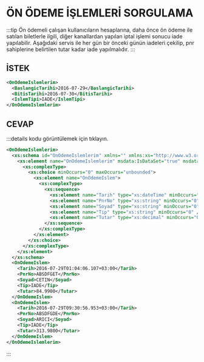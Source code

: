 # ÖN ÖDEME İŞLEMLERİ SORGULAMA

:::tip
Ön ödemeli çalışan kullanıcıların hesaplarına, daha önce ön ödeme ile satılan biletlerle ilgili, diğer kanallardan yapılan iptal işlemi sonucu iade yapılabilir. Aşağıdaki servis ile her gün bir önceki günün iadeleri çekilip, pnr sahiplerine belirtilen tutar kadar iade yapılmalıdır.
:::

## İSTEK

```xml
<OnOdemeIslemlerim>
  <BaslangicTarihi>2016-07-29</BaslangicTarihi>
  <BitisTarihi>2016-07-30</BitisTarihi>
  <IslemTipi>IADE</IslemTipi>
</OnOdemeIslemlerim>
```

## CEVAP
:::details kodu görüntülemek için tıklayın.
```xml
<OnOdemeIslemlerim>
  <xs:schema id="OnOdemeIslemlerim" xmlns="" xmlns:xs="http://www.w3.org/2001/XMLSchema" xmlns:msdata="urn:schemas-microsoft-com:xml-msdata">
    <xs:element name="OnOdemeIslemlerim" msdata:IsDataSet="true" msdata:MainDataTable="OnOdemeIslem" msdata:Locale="">
      <xs:complexType>
        <xs:choice minOccurs="0" maxOccurs="unbounded">
          <xs:element name="OnOdemeIslem">
            <xs:complexType>
              <xs:sequence>
                <xs:element name="Tarih" type="xs:dateTime" minOccurs="0" />
                <xs:element name="PnrNo" type="xs:string" minOccurs="0" />
                <xs:element name="Soyad" type="xs:string" minOccurs="0" />
                <xs:element name="Tip" type="xs:string" minOccurs="0" />
                <xs:element name="Tutar" type="xs:decimal" minOccurs="0" />
              </xs:sequence>
            </xs:complexType>
          </xs:element>
        </xs:choice>
      </xs:complexType>
    </xs:element>
  </xs:schema>
  <OnOdemeIslem>
    <Tarih>2016-07-29T01:04:06.107+03:00</Tarih>
    <PnrNo>ABSDFGET</PnrNo>
    <Soyad>CETIN</Soyad>
    <Tip>IADE</Tip>
    <Tutar>84.9900</Tutar>
  </OnOdemeIslem>
  <OnOdemeIslem>
    <Tarih>2016-07-29T09:30:56.953+03:00</Tarih>
    <PnrNo>ABSDFGDE</PnrNo>
    <Soyad>ARICI</Soyad>
    <Tip>IADE</Tip>
    <Tutar>313.9800</Tutar>
  </OnOdemeIslem>
</OnOdemeIslemlerim>
```
:::